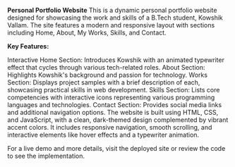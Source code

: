 **Personal Portfolio Website**
This is a dynamic personal portfolio website designed for showcasing the work and skills of a B.Tech student, Kowshik Vallam. The site features a modern and responsive layout with sections including Home, About, My Works, Skills, and Contact.

**Key Features:**

Interactive Home Section: Introduces Kowshik with an animated typewriter effect that cycles through various tech-related roles.
About Section: Highlights Kowshik's background and passion for technology.
Works Section: Displays project samples with a brief description of each, showcasing practical skills in web development.
Skills Section: Lists core competencies with interactive icons representing various programming languages and technologies.
Contact Section: Provides social media links and additional navigation options.
The website is built using HTML, CSS, and JavaScript, with a clean, dark-themed design complemented by vibrant accent colors. It includes responsive navigation, smooth scrolling, and interactive elements like hover effects and a typewriter animation.

For a live demo and more details, visit the deployed site or review the code to see the implementation.

